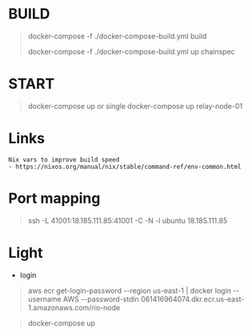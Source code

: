 # BUILD
> docker-compose -f ./docker-compose-build.yml build
>
> docker-compose -f ./docker-compose-build.yml up chainspec

# START
> docker-compose up
or single
> docker-compose up relay-node-01

# Links
    Nix vars to improve build speed
    - https://nixos.org/manual/nix/stable/command-ref/env-common.html

# Port mapping
> ssh -L 41001:18.185.111.85:41001 -C -N -l ubuntu 18.185.111.85


# Light
 - login
> aws ecr get-login-password --region us-east-1 | docker login --username AWS --password-stdin 061416964074.dkr.ecr.us-east-1.amazonaws.com/rio-node

> docker-compose up

